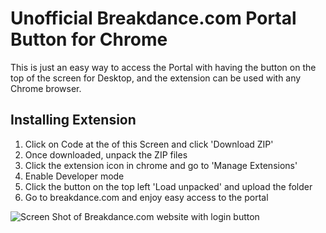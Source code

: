 # Unofficial Breakdance.com Portal Button for Chrome

This is just an easy way to access the Portal with having the button on the top of the screen for Desktop, and the extension can be used with any Chrome browser. 

## Installing Extension

1. Click on Code at the of this Screen and click 'Download ZIP'
2. Once downloaded, unpack the ZIP files
3. Click the extension icon in chrome and go to 'Manage Extensions'
4. Enable Developer mode
5. Click the button on the top left 'Load unpacked' and upload the folder
6. Go to breakdance.com and enjoy easy access to the portal

![Screen Shot of Breakdance.com website with login button](https://destiny.ie/wp-content/uploads/2023/04/screenshot.png?v=2 "Screenshot")

